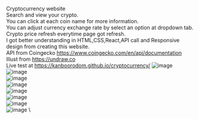 Cryptocurrency website\
Search and view your crypto.\
You can click at each coin name for more information.\
You can adjust currency exchange rate by select an option at dropdown tab.\
Crypto price refresh everytime page got refresh.\
I got better understanding in HTML,CSS,React,API call and Responsive design from creating this website.\
API from Coingecko https://www.coingecko.com/en/api/documentation \
Illust from https://undraw.co \
Live test at https://kanboorodom.github.io/cryptocurrency/
![image](https://user-images.githubusercontent.com/78006318/133459518-4869dc32-7e03-4119-b5bc-31a5773f1cf0.png) \
![image](https://user-images.githubusercontent.com/78006318/133459662-feda22d8-f315-4e5d-9e05-7193fd03248e.png) \
![image](https://user-images.githubusercontent.com/78006318/133459775-55d445bc-b1da-462f-8181-acf1b0802348.png) \
![image](https://user-images.githubusercontent.com/78006318/133459865-60176dce-2795-4c79-b0a6-2b47f380da2b.png) \
![image](https://user-images.githubusercontent.com/78006318/133459978-68482c4d-fc79-400c-ad39-fb25577bb436.png) \
![image](https://user-images.githubusercontent.com/78006318/133460264-5aa95da5-5be6-4293-9e6c-33fb2ac4e464.png) \
![image](https://user-images.githubusercontent.com/78006318/133636113-3872cf32-393e-43f0-93e5-cc03c58f750f.png) \
![image](https://user-images.githubusercontent.com/78006318/133459328-66dd1577-a713-4eed-a481-39dd00af6885.png) \





